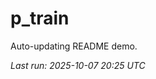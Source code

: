 # p_train

Auto-updating README demo.

<!--START_SECTION:status-->
_Last run: 2025-10-07 20:25 UTC_
<!--END_SECTION:status-->






























































































































































































































































































































































































































































































































































































































































































































































































































































































































































































































































